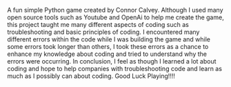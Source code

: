 A fun simple Python game created by Connor Calvey. Although I used many open source tools such as Youtube and OpenAi to help me create the game, this project taught me many different aspects of coding such as troubleshooting and basic principles of coding. I encountered many different errors within the code while I was building the game and while some errors took longer than others, I took these errors as a chance to enhance my knowledge about coding and tried to understand why the errors were occurring. In conclusion, I feel as though I learned a lot about coding and hope to help companies with troubleshooting code and learn as much as I possibly can about coding. Good Luck Playing!!!!
